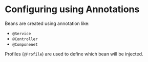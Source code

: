 # Configuring using Annotations

Beans are created using annotation like:
* `@Service`
* `@Controller`
* `@Componenet`

Profiles (`@Profile`) are used to define which bean will be injected.


